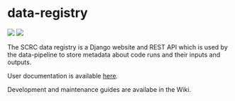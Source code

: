 # data-registry

[![][travis-master-img]][travis-master-url]  [![][travis-develop-img]][travis-develop-url]

The SCRC data registry is a Django website and REST API which is used by the data-pipeline to store metadata about code runs and their inputs and outputs.

User documentation is available [here](docs/index.md).

Development and maintenance guides are availabe in the Wiki.

[travis-master-img]: https://img.shields.io/travis/com/ScottishCovidResponse/data-registry/master.svg?label=build-master
[travis-master-url]: https://travis-ci.org/ScottishCovidResponse/data-registry.svg?branch=master

[travis-develop-img]: https://img.shields.io/travis/com/ScottishCovidResponse/data-registry/develop.svg?label=build-develop
[travis-develop-url]: https://travis-ci.org/ScottishCovidResponse/data-registry.svg?branch=develop

